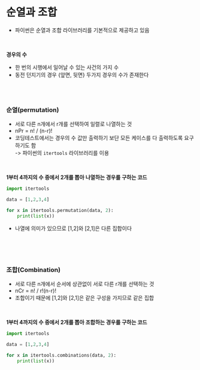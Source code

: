 # 순열과 조합  
- 파이썬은 순열과 조합 라이브러리를 기본적으로 제공하고 있음  

<br>

**경우의 수**
- 한 번의 시행에서 일어날 수 있는 사건의 가지 수
- 동전 던지기의 경우 {앞면, 뒷면} 두가지 경우의 수가 존재한다

<br>
<br>


### 순열(permutation)  
- 서로 다른 n개에서 r개를 선택하여 일렬로 나열하는 것
- nPr = n! / (n-r)!
- 코딩테스트에서는 경우의 수 값만 출력하기 보단 모든 케이스를 다 출력하도록 요구하기도 함  
	-> 파이썬의 `itertools` 라이브러리를 이용  

<br>


**1부터 4까지의 수 중에서 2개를 뽑아 나열하는 경우를 구하는 코드**  
```Python
import itertools

data = [1,2,3,4]

for x in itertools.permutation(data, 2):
	print(list(x))
```
- 나열에 의미가 있으므로 [1,2]와 [2,1]은 다른 집합이다

<br>
<br>
<br>



### 조합(Combination)  
- 서로 다른 n개에서 순서에 상관없이 서로 다른 r개를 선택하는 것  
- nCr = n! / r!(n-r)!
- 조합이기 때문에 [1,2]와 [2,1]은 같은 구성을 가지므로 같은 집합

<br>

**1부터 4까지의 수 중에서 2개를 뽑아 조합하는 경우를 구하는 코드**  
```python
import itertools

data = [1,2,3,4]

for x in itertools.combinations(data, 2):
	print(list(x))
```
